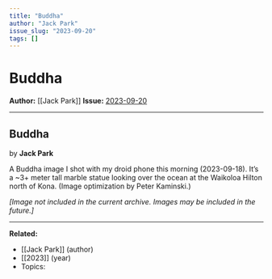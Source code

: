 ```yaml
---
title: "Buddha"
author: "Jack Park"
issue_slug: "2023-09-20"
tags: []
---
```


# Buddha

**Author:** [[Jack Park]]
**Issue:** [2023-09-20](https://plex.collectivesensecommons.org/2023-09-20/)

---

## Buddha
by **Jack Park**

A Buddha image I shot with my droid phone this morning (2023-09-18). It’s a ~3+ meter tall marble statue looking over the ocean at the Waikoloa Hilton north of Kona. (Image optimization by Peter Kaminski.)

*[Image not included in the current archive. Images may be included in the future.]*

---

**Related:**
- [[Jack Park]] (author)
- [[2023]] (year)
- Topics: 

